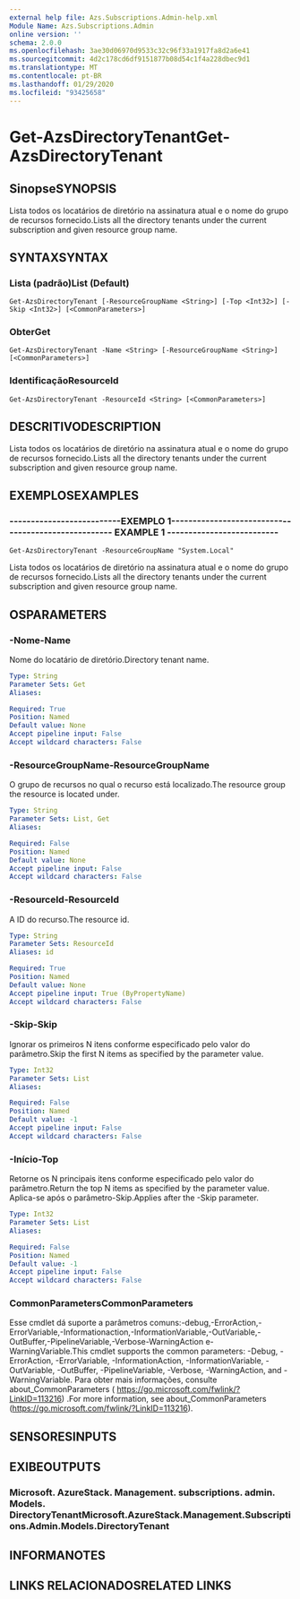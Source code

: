 ```yaml
---
external help file: Azs.Subscriptions.Admin-help.xml
Module Name: Azs.Subscriptions.Admin
online version: ''
schema: 2.0.0
ms.openlocfilehash: 3ae30d06970d9533c32c96f33a1917fa8d2a6e41
ms.sourcegitcommit: 4d2c178cd6df9151877b08d54c1f4a228dbec9d1
ms.translationtype: MT
ms.contentlocale: pt-BR
ms.lasthandoff: 01/29/2020
ms.locfileid: "93425658"
---
```

# <span data-ttu-id="52bf6-101">Get-AzsDirectoryTenant</span><span class="sxs-lookup"><span data-stu-id="52bf6-101">Get-AzsDirectoryTenant</span></span>

## <span data-ttu-id="52bf6-102">Sinopse</span><span class="sxs-lookup"><span data-stu-id="52bf6-102">SYNOPSIS</span></span>
<span data-ttu-id="52bf6-103">Lista todos os locatários de diretório na assinatura atual e o nome do grupo de recursos fornecido.</span><span class="sxs-lookup"><span data-stu-id="52bf6-103">Lists all the directory tenants under the current subscription and given resource group name.</span></span>

## <span data-ttu-id="52bf6-104">SYNTAX</span><span class="sxs-lookup"><span data-stu-id="52bf6-104">SYNTAX</span></span>

### <span data-ttu-id="52bf6-105">Lista (padrão)</span><span class="sxs-lookup"><span data-stu-id="52bf6-105">List (Default)</span></span>
```
Get-AzsDirectoryTenant [-ResourceGroupName <String>] [-Top <Int32>] [-Skip <Int32>] [<CommonParameters>]
```

### <span data-ttu-id="52bf6-106">Obter</span><span class="sxs-lookup"><span data-stu-id="52bf6-106">Get</span></span>
```
Get-AzsDirectoryTenant -Name <String> [-ResourceGroupName <String>] [<CommonParameters>]
```

### <span data-ttu-id="52bf6-107">Identificação</span><span class="sxs-lookup"><span data-stu-id="52bf6-107">ResourceId</span></span>
```
Get-AzsDirectoryTenant -ResourceId <String> [<CommonParameters>]
```

## <span data-ttu-id="52bf6-108">DESCRITIVO</span><span class="sxs-lookup"><span data-stu-id="52bf6-108">DESCRIPTION</span></span>
<span data-ttu-id="52bf6-109">Lista todos os locatários de diretório na assinatura atual e o nome do grupo de recursos fornecido.</span><span class="sxs-lookup"><span data-stu-id="52bf6-109">Lists all the directory tenants under the current subscription and given resource group name.</span></span>

## <span data-ttu-id="52bf6-110">EXEMPLOS</span><span class="sxs-lookup"><span data-stu-id="52bf6-110">EXAMPLES</span></span>

### <span data-ttu-id="52bf6-111">--------------------------EXEMPLO 1--------------------------</span><span class="sxs-lookup"><span data-stu-id="52bf6-111">-------------------------- EXAMPLE 1 --------------------------</span></span>
```
Get-AzsDirectoryTenant -ResourceGroupName "System.Local"
```

<span data-ttu-id="52bf6-112">Lista todos os locatários de diretório na assinatura atual e o nome do grupo de recursos fornecido.</span><span class="sxs-lookup"><span data-stu-id="52bf6-112">Lists all the directory tenants under the current subscription and given resource group name.</span></span>

## <span data-ttu-id="52bf6-113">OS</span><span class="sxs-lookup"><span data-stu-id="52bf6-113">PARAMETERS</span></span>

### <span data-ttu-id="52bf6-114">-Nome</span><span class="sxs-lookup"><span data-stu-id="52bf6-114">-Name</span></span>
<span data-ttu-id="52bf6-115">Nome do locatário de diretório.</span><span class="sxs-lookup"><span data-stu-id="52bf6-115">Directory tenant name.</span></span>

```yaml
Type: String
Parameter Sets: Get
Aliases: 

Required: True
Position: Named
Default value: None
Accept pipeline input: False
Accept wildcard characters: False
```

### <span data-ttu-id="52bf6-116">-ResourceGroupName</span><span class="sxs-lookup"><span data-stu-id="52bf6-116">-ResourceGroupName</span></span>
<span data-ttu-id="52bf6-117">O grupo de recursos no qual o recurso está localizado.</span><span class="sxs-lookup"><span data-stu-id="52bf6-117">The resource group the resource is located under.</span></span>

```yaml
Type: String
Parameter Sets: List, Get
Aliases: 

Required: False
Position: Named
Default value: None
Accept pipeline input: False
Accept wildcard characters: False
```

### <span data-ttu-id="52bf6-118">-ResourceId</span><span class="sxs-lookup"><span data-stu-id="52bf6-118">-ResourceId</span></span>
<span data-ttu-id="52bf6-119">A ID do recurso.</span><span class="sxs-lookup"><span data-stu-id="52bf6-119">The resource id.</span></span>

```yaml
Type: String
Parameter Sets: ResourceId
Aliases: id

Required: True
Position: Named
Default value: None
Accept pipeline input: True (ByPropertyName)
Accept wildcard characters: False
```

### <span data-ttu-id="52bf6-120">-Skip</span><span class="sxs-lookup"><span data-stu-id="52bf6-120">-Skip</span></span>
<span data-ttu-id="52bf6-121">Ignorar os primeiros N itens conforme especificado pelo valor do parâmetro.</span><span class="sxs-lookup"><span data-stu-id="52bf6-121">Skip the first N items as specified by the parameter value.</span></span>

```yaml
Type: Int32
Parameter Sets: List
Aliases: 

Required: False
Position: Named
Default value: -1
Accept pipeline input: False
Accept wildcard characters: False
```

### <span data-ttu-id="52bf6-122">-Início</span><span class="sxs-lookup"><span data-stu-id="52bf6-122">-Top</span></span>
<span data-ttu-id="52bf6-123">Retorne os N principais itens conforme especificado pelo valor do parâmetro.</span><span class="sxs-lookup"><span data-stu-id="52bf6-123">Return the top N items as specified by the parameter value.</span></span>
<span data-ttu-id="52bf6-124">Aplica-se após o parâmetro-Skip.</span><span class="sxs-lookup"><span data-stu-id="52bf6-124">Applies after the -Skip parameter.</span></span>

```yaml
Type: Int32
Parameter Sets: List
Aliases: 

Required: False
Position: Named
Default value: -1
Accept pipeline input: False
Accept wildcard characters: False
```

### <span data-ttu-id="52bf6-125">CommonParameters</span><span class="sxs-lookup"><span data-stu-id="52bf6-125">CommonParameters</span></span>
<span data-ttu-id="52bf6-126">Esse cmdlet dá suporte a parâmetros comuns:-debug,-ErrorAction,-ErrorVariable,-Informationaction,-InformationVariable,-OutVariable,-OutBuffer,-PipelineVariable,-Verbose-WarningAction e-WarningVariable.</span><span class="sxs-lookup"><span data-stu-id="52bf6-126">This cmdlet supports the common parameters: -Debug, -ErrorAction, -ErrorVariable, -InformationAction, -InformationVariable, -OutVariable, -OutBuffer, -PipelineVariable, -Verbose, -WarningAction, and -WarningVariable.</span></span> <span data-ttu-id="52bf6-127">Para obter mais informações, consulte about_CommonParameters ( https://go.microsoft.com/fwlink/?LinkID=113216) .</span><span class="sxs-lookup"><span data-stu-id="52bf6-127">For more information, see about_CommonParameters (https://go.microsoft.com/fwlink/?LinkID=113216).</span></span>

## <span data-ttu-id="52bf6-128">SENSORES</span><span class="sxs-lookup"><span data-stu-id="52bf6-128">INPUTS</span></span>

## <span data-ttu-id="52bf6-129">EXIBE</span><span class="sxs-lookup"><span data-stu-id="52bf6-129">OUTPUTS</span></span>

### <span data-ttu-id="52bf6-130">Microsoft. AzureStack. Management. subscriptions. admin. Models. DirectoryTenant</span><span class="sxs-lookup"><span data-stu-id="52bf6-130">Microsoft.AzureStack.Management.Subscriptions.Admin.Models.DirectoryTenant</span></span>

## <span data-ttu-id="52bf6-131">INFORMA</span><span class="sxs-lookup"><span data-stu-id="52bf6-131">NOTES</span></span>

## <span data-ttu-id="52bf6-132">LINKS RELACIONADOS</span><span class="sxs-lookup"><span data-stu-id="52bf6-132">RELATED LINKS</span></span>

